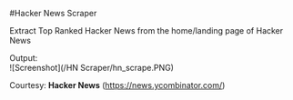 #Hacker News Scraper

Extract Top Ranked Hacker News from the home/landing page of Hacker News

Output:<br />
![Screenshot](/HN Scraper/hn_scrape.PNG)

Courtesy: **Hacker News** (https://news.ycombinator.com/) 
